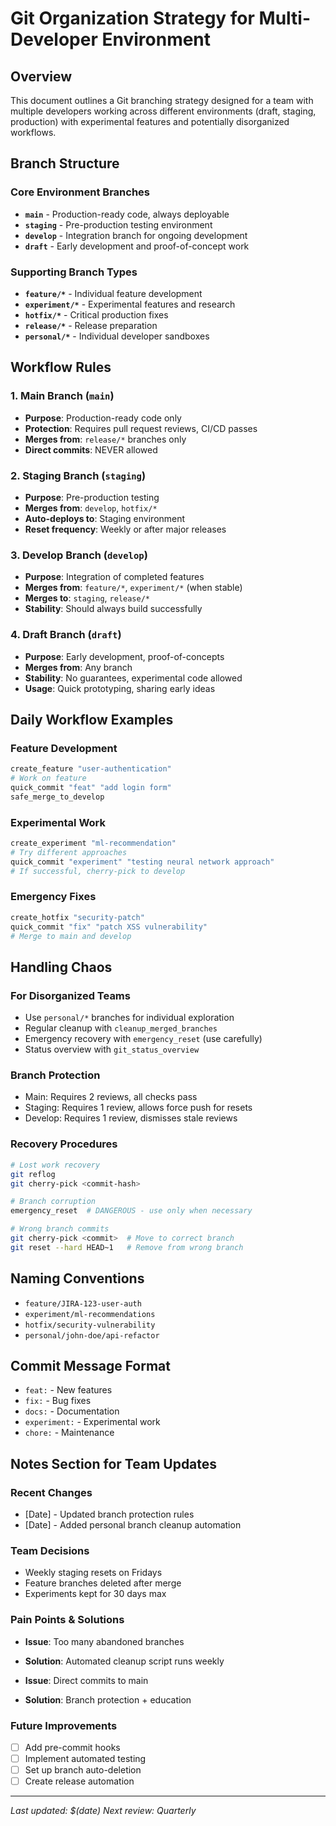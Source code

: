 # Git Organization Strategy for Multi-Developer Environment

## Overview
This document outlines a Git branching strategy designed for a team with multiple developers working across different environments (draft, staging, production) with experimental features and potentially disorganized workflows.

## Branch Structure

### Core Environment Branches
- **`main`** - Production-ready code, always deployable
- **`staging`** - Pre-production testing environment
- **`develop`** - Integration branch for ongoing development
- **`draft`** - Early development and proof-of-concept work

### Supporting Branch Types
- **`feature/*`** - Individual feature development
- **`experiment/*`** - Experimental features and research
- **`hotfix/*`** - Critical production fixes
- **`release/*`** - Release preparation
- **`personal/*`** - Individual developer sandboxes

## Workflow Rules

### 1. Main Branch (`main`)
- **Purpose**: Production-ready code only
- **Protection**: Requires pull request reviews, CI/CD passes
- **Merges from**: `release/*` branches only
- **Direct commits**: NEVER allowed

### 2. Staging Branch (`staging`)
- **Purpose**: Pre-production testing
- **Merges from**: `develop`, `hotfix/*`
- **Auto-deploys to**: Staging environment
- **Reset frequency**: Weekly or after major releases

### 3. Develop Branch (`develop`)
- **Purpose**: Integration of completed features
- **Merges from**: `feature/*`, `experiment/*` (when stable)
- **Merges to**: `staging`, `release/*`
- **Stability**: Should always build successfully

### 4. Draft Branch (`draft`)
- **Purpose**: Early development, proof-of-concepts
- **Merges from**: Any branch
- **Stability**: No guarantees, experimental code allowed
- **Usage**: Quick prototyping, sharing early ideas

## Daily Workflow Examples

### Feature Development
```bash
create_feature "user-authentication"
# Work on feature
quick_commit "feat" "add login form"
safe_merge_to_develop
```

### Experimental Work
```bash
create_experiment "ml-recommendation"
# Try different approaches
quick_commit "experiment" "testing neural network approach"
# If successful, cherry-pick to develop
```

### Emergency Fixes
```bash
create_hotfix "security-patch"
quick_commit "fix" "patch XSS vulnerability"
# Merge to main and develop
```

## Handling Chaos

### For Disorganized Teams
- Use `personal/*` branches for individual exploration
- Regular cleanup with `cleanup_merged_branches`
- Emergency recovery with `emergency_reset` (use carefully)
- Status overview with `git_status_overview`

### Branch Protection
- Main: Requires 2 reviews, all checks pass
- Staging: Requires 1 review, allows force push for resets
- Develop: Requires 1 review, dismisses stale reviews

### Recovery Procedures
```bash
# Lost work recovery
git reflog
git cherry-pick <commit-hash>

# Branch corruption
emergency_reset  # DANGEROUS - use only when necessary

# Wrong branch commits
git cherry-pick <commit>  # Move to correct branch
git reset --hard HEAD~1   # Remove from wrong branch
```

## Naming Conventions

- `feature/JIRA-123-user-auth`
- `experiment/ml-recommendations`
- `hotfix/security-vulnerability`
- `personal/john-doe/api-refactor`

## Commit Message Format
- `feat:` - New features
- `fix:` - Bug fixes
- `docs:` - Documentation
- `experiment:` - Experimental work
- `chore:` - Maintenance

## Notes Section for Team Updates

### Recent Changes
- [Date] - Updated branch protection rules
- [Date] - Added personal branch cleanup automation

### Team Decisions
- Weekly staging resets on Fridays
- Feature branches deleted after merge
- Experiments kept for 30 days max

### Pain Points & Solutions
- **Issue**: Too many abandoned branches
- **Solution**: Automated cleanup script runs weekly

- **Issue**: Direct commits to main
- **Solution**: Branch protection + education

### Future Improvements
- [ ] Add pre-commit hooks
- [ ] Implement automated testing
- [ ] Set up branch auto-deletion
- [ ] Create release automation

---
*Last updated: $(date)*
*Next review: Quarterly*